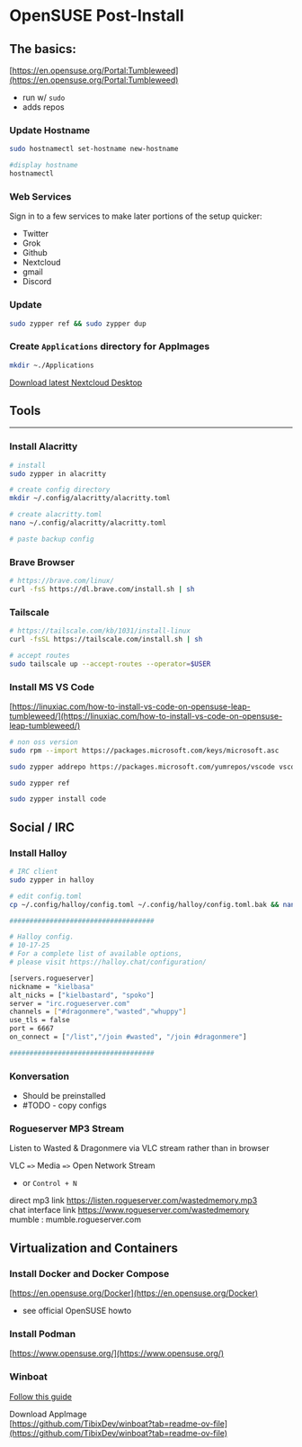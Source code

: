 # OpenSUSE Post-Install

## The basics:
[https://en.opensuse.org/Portal:Tumbleweed](https://en.opensuse.org/Portal:Tumbleweed)
- run w/ `sudo`
- adds repos

### Update Hostname
```bash
sudo hostnamectl set-hostname new-hostname

#display hostname
hostnamectl
```


### Web Services
Sign in to a few services to make later portions of the setup quicker:
- Twitter
- Grok
- Github
- Nextcloud
- gmail
- Discord

### Update
```bash
sudo zypper ref && sudo zypper dup
```

### Create `Applications` directory for AppImages
```bash
mkdir ~./Applications
```
[Download latest Nextcloud Desktop](https://github.com/nextcloud-releases/desktop/releases)



## Tools
---

### Install Alacritty
```bash
# install
sudo zypper in alacritty

# create config directory
mkdir ~/.config/alacritty/alacritty.toml

# create alacritty.toml
nano ~/.config/alacritty/alacritty.toml

# paste backup config
```

### Brave Browser
```bash
# https://brave.com/linux/
curl -fsS https://dl.brave.com/install.sh | sh
```

### Tailscale
```bash
# https://tailscale.com/kb/1031/install-linux
curl -fsSL https://tailscale.com/install.sh | sh

# accept routes
sudo tailscale up --accept-routes --operator=$USER
```

### Install MS VS Code
[https://linuxiac.com/how-to-install-vs-code-on-opensuse-leap-tumbleweed/](https://linuxiac.com/how-to-install-vs-code-on-opensuse-leap-tumbleweed/)

```bash
# non oss version
sudo rpm --import https://packages.microsoft.com/keys/microsoft.asc

sudo zypper addrepo https://packages.microsoft.com/yumrepos/vscode vscode

sudo zypper ref

sudo zypper install code
```


## Social / IRC


### Install Halloy
```bash
# IRC client
sudo zypper in halloy

# edit config.toml
cp ~/.config/halloy/config.toml ~/.config/halloy/config.toml.bak && nano ~/.config/halloy/config.toml

####################################

# Halloy config.
# 10-17-25
# For a complete list of available options,
# please visit https://halloy.chat/configuration/

[servers.rogueserver]
nickname = "kielbasa"
alt_nicks = ["kielbastard", "spoko"]
server = "irc.rogueserver.com"
channels = ["#dragonmere","wasted","whuppy"]
use_tls = false
port = 6667
on_connect = ["/list","/join #wasted", "/join #dragonmere"]

####################################

```

### Konversation
- Should be preinstalled
- #TODO - copy configs



### Rogueserver MP3 Stream
Listen to Wasted & Dragonmere via VLC stream rather than in browser

VLC `=>` Media `=>` Open Network Stream
- or `Control + N`

direct mp3 link https://listen.rogueserver.com/wastedmemory.mp3 
<br>
chat interface link https://www.rogueserver.com/wastedmemory
<br>
mumble : mumble.rogueserver.com


## Virtualization and Containers

### Install Docker and Docker Compose
[https://en.opensuse.org/Docker](https://en.opensuse.org/Docker)
- see official OpenSUSE howto

### Install Podman
[https://www.opensuse.org/](https://www.opensuse.org/)

### Winboat
[Follow this guide](https://thecybersecguru.com/tutorials/run-windows-apps-on-linux-winboat-guide/)




Download AppImage
<BR>
[https://github.com/TibixDev/winboat?tab=readme-ov-file](https://github.com/TibixDev/winboat?tab=readme-ov-file)